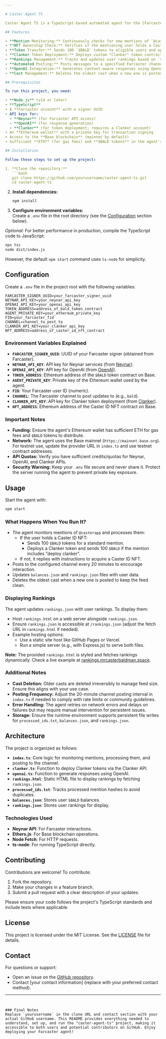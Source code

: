 ```yaml
---

# Caster Agent TS

Caster Agent TS is a TypeScript-based automated agent for the [Farcaster](https://www.farcaster.xyz/) decentralized social network. It monitors mentions of a specific account (`@casterapp`), processes commands, interacts with users by sending `$BALD` tokens, deploys custom "Clanker" token contracts, and maintains user rankings. The agent integrates with various services, including the Neynar API for Farcaster interactions, OpenAI for generating responses, and Ethereum smart contracts on the Base blockchain for token and NFT operations.

## Features

- **Mention Monitoring:** Continuously checks for new mentions of `@casterapp` on Farcaster.
- **NFT Ownership Check:** Verifies if the mentioning user holds a Caster ID NFT to determine eligibility for rewards.
- **Token Transfer:** Sends 100 `$BALD` tokens to eligible users and updates their balances.
- **Clanker Token Deployment:** Deploys custom "Clanker" token contracts upon user request via the Clanker API.
- **Rankings Management:** Tracks and updates user rankings based on `$BALD` token balances.
- **Automated Posting:** Posts messages to a specified Farcaster channel every 20 minutes to engage users.
- **OpenAI Integration:** Generates context-aware responses using OpenAI's API.
- **Cast Management:** Deletes the oldest cast when a new one is posted to maintain a clean feed.

## Prerequisites

To run this project, you need:

- **Node.js** (v14 or later)
- **TypeScript**
- A **Farcaster account** with a signer UUID
- API keys for:
  - **Neynar** (for Farcaster API access)
  - **OpenAI** (for response generation)
  - **Clanker** (for token deployment; requires a Clanker account)
- An **Ethereum wallet** with a private key for transaction signing
- Access to the **Base blockchain** (mainnet by default)
- Sufficient **ETH** (for gas fees) and **$BALD tokens** in the agent's wallet

## Installation

Follow these steps to set up the project:

1. **Clone the repository:**
   ```bash
   git clone https://github.com/yourusername/caster-agent-ts.git
   cd caster-agent-ts
   ```

2. **Install dependencies:**
   ```bash
   npm install
   ```

3. **Configure environment variables:**  
   Create a `.env` file in the root directory (see the [Configuration](#configuration) section below).

*Optional:* For better performance in production, compile the TypeScript code to JavaScript:
```bash
npx tsc
node dist/index.js
```
However, the default `npm start` command uses `ts-node` for simplicity.

## Configuration

Create a `.env` file in the project root with the following variables:

```env
FARCASTER_SIGNER_UUID=your_farcaster_signer_uuid
NEYNAR_API_KEY=your_neynar_api_key
OPENAI_API_KEY=your_openai_api_key
TOKEN_ADDRESS=address_of_bald_token_contract
AGENT_PRIVATE_KEY=your_ethereum_private_key
FID=your_farcaster_fid
CHANNEL=channel_to_post_to
CLANKER_API_KEY=your_clanker_api_key
NFT_ADDRESS=address_of_caster_id_nft_contract
```

### Environment Variables Explained

- **`FARCASTER_SIGNER_UUID`**: UUID of your Farcaster signer (obtained from Farcaster).
- **`NEYNAR_API_KEY`**: API key for Neynar services (from [Neynar](https://neynar.com/)).
- **`OPENAI_API_KEY`**: API key for OpenAI (from [OpenAI](https://openai.com/)).
- **`TOKEN_ADDRESS`**: Ethereum address of the `$BALD` token contract on Base.
- **`AGENT_PRIVATE_KEY`**: Private key of the Ethereum wallet used by the agent.
- **`FID`**: Your Farcaster user ID (numeric).
- **`CHANNEL`**: The Farcaster channel to post updates to (e.g., `bald`).
- **`CLANKER_API_KEY`**: API key for Clanker token deployment (from [Clanker](https://www.clanker.world/)).
- **`NFT_ADDRESS`**: Ethereum address of the Caster ID NFT contract on Base.

### Important Notes

- **Funding:** Ensure the agent's Ethereum wallet has sufficient ETH for gas fees and `$BALD` tokens to distribute.
- **Network:** The agent uses the Base mainnet (`https://mainnet.base.org`). For testnet use, update the provider URL in `index.ts` and use testnet contract addresses.
- **API Quotas:** Verify you have sufficient credits/quotas for Neynar, OpenAI, and Clanker APIs.
- **Security Warning:** Keep your `.env` file secure and never share it. Protect the server running the agent to prevent private key exposure.

## Usage

Start the agent with:

```bash
npm start
```

### What Happens When You Run It?

- The agent monitors mentions of `@casterapp` and processes them:
  - If the user holds a Caster ID NFT:
    - Sends 100 `$BALD` tokens for a standard mention.
    - Deploys a Clanker token and sends 100 `$BALD` if the mention includes "deploy clanker".
  - If not, it replies with instructions to acquire a Caster ID NFT.
- Posts to the configured channel every 20 minutes to encourage interaction.
- Updates `balances.json` and `rankings.json` files with user data.
- Deletes the oldest cast when a new one is posted to keep the feed clean.

### Displaying Rankings

The agent updates `rankings.json` with user rankings. To display them:
- Host `rankings.html` on a web server alongside `rankings.json`.
- Ensure `rankings.json` is accessible at `/rankings.json` (adjust the fetch URL in `rankings.html` if needed).
- Example hosting options:
  - Use a static site host like GitHub Pages or Vercel.
  - Run a simple server (e.g., with Express.js) to serve both files.

**Note:** The provided `rankings.html` is styled and fetches rankings dynamically. Check a live example at [rankings.mrcasterbaldman.space](https://rankings.mrcasterbaldman.space).

### Additional Notes

- **Cast Deletion:** Older casts are deleted irreversibly to manage feed size. Ensure this aligns with your use case.
- **Posting Frequency:** Adjust the 20-minute channel posting interval in `index.ts` if needed to comply with rate limits or community guidelines.
- **Error Handling:** The agent retries on network errors and delays on failures but may require manual intervention for persistent issues.
- **Storage:** Ensure the runtime environment supports persistent file writes for `processed_ids.txt`, `balances.json`, and `rankings.json`.

## Architecture

The project is organized as follows:

- **`index.ts`**: Core logic for monitoring mentions, processing them, and posting to the channel.
- **`clanker.ts`**: Function to deploy Clanker tokens via the Clanker API.
- **`openai.ts`**: Function to generate responses using OpenAI.
- **`rankings.html`**: Static HTML file to display rankings by fetching `rankings.json`.
- **`processed_ids.txt`**: Tracks processed mention hashes to avoid duplicates.
- **`balances.json`**: Stores user `$BALD` balances.
- **`rankings.json`**: Stores user rankings for display.

### Technologies Used

- **Neynar API**: For Farcaster interactions.
- **Ethers.js**: For Base blockchain operations.
- **Node Fetch**: For HTTP requests.
- **ts-node**: For running TypeScript directly.

## Contributing

Contributions are welcome! To contribute:

1. Fork the repository.
2. Make your changes in a feature branch.
3. Submit a pull request with a clear description of your updates.

Please ensure your code follows the project's TypeScript standards and include tests where applicable.

## License

This project is licensed under the MIT License. See the [LICENSE](LICENSE) file for details.

## Contact

For questions or support:
- Open an issue on the [GitHub repository](https://github.com/yourusername/caster-agent-ts).
- Contact [your contact information] (replace with your preferred contact method).

---
```


### Final Notes
Replace `yourusername` in the clone URL and contact section with your actual GitHub username. This README provides everything needed to understand, set up, and run the "caster-agent-ts" project, making it accessible to both users and potential contributors on GitHub. Enjoy deploying your Farcaster agent!
